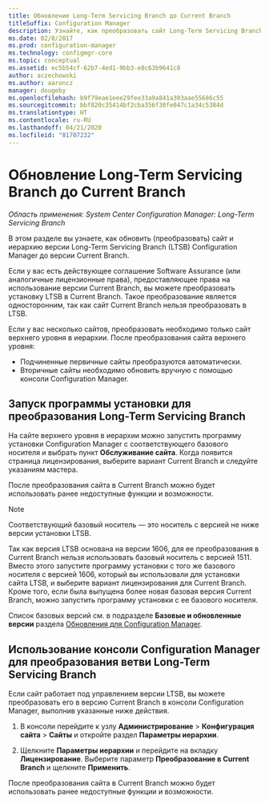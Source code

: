 ```yaml
---
title: Обновление Long-Term Servicing Branch до Current Branch
titleSuffix: Configuration Manager
description: Узнайте, как преобразовать сайт Long-Term Servicing Branch в сайт Current Branch.
ms.date: 02/8/2017
ms.prod: configuration-manager
ms.technology: configmgr-core
ms.topic: conceptual
ms.assetid: ec5b54cf-62b7-4ed1-9bb3-e8c63b9641c8
author: aczechowski
ms.author: aaroncz
manager: dougeby
ms.openlocfilehash: b9f79eae1eee29fee33a9a841a303aae55686c55
ms.sourcegitcommit: bbf820c35414bf2cba356f30fe047c1a34c5384d
ms.translationtype: HT
ms.contentlocale: ru-RU
ms.lasthandoff: 04/21/2020
ms.locfileid: "81707232"
---
```

# <a name="upgrade-the-long-term-servicing-branch-to-the-current-branch"></a>Обновление Long-Term Servicing Branch до Current Branch

*Область применения: System Center Configuration Manager: Long-Term Servicing Branch*

В этом разделе вы узнаете, как обновить (преобразовать) сайт и иерархию версии Long-Term Servicing Branch (LTSB) Configuration Manager до версии Current Branch.

Если у вас есть действующее соглашение Software Assurance (или аналогичные лицензионные права), предоставляющее права на использование версии Current Branch, вы можете преобразовать установку LTSB в Current Branch.  Такое преобразование является односторонним, так как сайт Current Branch нельзя преобразовать в LTSB.

Если у вас несколько сайтов, преобразовать необходимо только сайт верхнего уровня в иерархии. После преобразования сайта верхнего уровня:
- Подчиненные первичные сайты преобразуются автоматически.
- Вторичные сайты необходимо обновить вручную с помощью консоли Configuration Manager.

## <a name="run-setup-to-convert-the-long-term-servicing-branch"></a>Запуск программы установки для преобразования Long-Term Servicing Branch
На сайте верхнего уровня в иерархии можно запустить программу установки Configuration Manager с соответствующего базового носителя и выбрать пункт **Обслуживание сайта**.  Когда появится страница лицензирования, выберите вариант Current Branch и следуйте указаниям мастера.

После преобразования сайта в Current Branch можно будет использовать ранее недоступные функции и возможности.

> [!NOTE]  
> Соответствующий базовый носитель — это носитель с версией не ниже версии установки LTSB.

Так как версия LTSB основана на версии 1606, для ее преобразования в Current Branch нельзя использовать базовый носитель с версией 1511. Вместо этого запустите программу установки с того же базового носителя с версией 1606, который вы использовали для установки сайта LTSB, и выберите вариант лицензирования для Current Branch.  Кроме того, если была выпущена более новая базовая версия Current Branch, можно запустить программу установки с ее базового носителя.

Список базовых версий см. в подразделе **Базовые и обновленные версии** раздела [Обновления для Configuration Manager](../servers/manage/updates.md).

## <a name="use-the-configuration-manager-console-to-convert-the-long-term-servicing-branch"></a>Использование консоли Configuration Manager для преобразования ветви Long-Term Servicing Branch
Если сайт работает под управлением версии LTSB, вы можете преобразовать его в версию Current Branch в консоли Configuration Manager, выполнив указанные ниже действия.

 1. В консоли перейдите к узлу **Администрирование** > **Конфигурация сайта** > **Сайты** и откройте раздел **Параметры иерархии**.  

 2. Щелкните **Параметры иерархии** и перейдите на вкладку **Лицензирование**. Выберите параметр **Преобразование в Current Branch** и щелкните **Применить**.  

После преобразования сайта в Current Branch можно будет использовать ранее недоступные функции и возможности.
